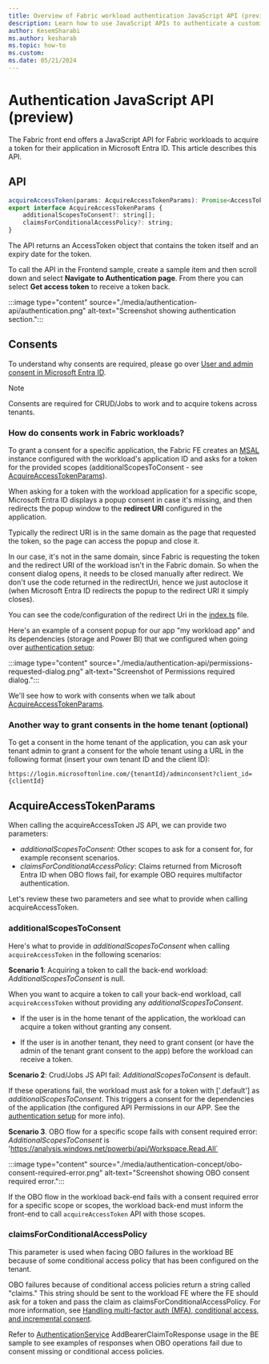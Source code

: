 ```yaml
---
title: Overview of Fabric workload authentication JavaScript API (preview)
description: Learn how to use JavaScript APIs to authenticate a customized Fabric workload.
author: KesemSharabi
ms.author: kesharab
ms.topic: how-to
ms.custom:
ms.date: 05/21/2024
---
```


# Authentication JavaScript API (preview)

The Fabric front end offers a JavaScript API for Fabric workloads to acquire a token for their application in Microsoft Entra ID. This article describes this API. 

## API

```javascript
acquireAccessToken(params: AcquireAccessTokenParams): Promise<AccessToken>;  
export interface AcquireAccessTokenParams {
    additionalScopesToConsent?: string[];  
    claimsForConditionalAccessPolicy?: string;  
}
```

The API returns an AccessToken object that contains the token itself and an expiry date for the token.

To call the API in the Frontend sample, create a sample item and then scroll down and select **Navigate to Authentication page**. From there you can select **Get access token** to receive a token back.

:::image type="content" source="./media/authentication-api/authentication.png" alt-text="Screenshot showing authentication section.":::

## Consents  

To understand why consents are required, please go over [User and admin consent in Microsoft Entra ID](/entra/identity/enterprise-apps/user-admin-consent-overview).

> [!NOTE]
> Consents are required for CRUD/Jobs to work and to acquire tokens across tenants.

### How do consents work in Fabric workloads?

To grant a consent for a specific application, the Fabric FE creates an [MSAL](https://www.npmjs.com/package/@azure/msal-browser) instance configured with the workload's application ID and asks for a token for the provided scopes (additionalScopesToConsent - see [AcquireAccessTokenParams](#acquireaccesstokenparams)).

When asking for a token with the workload application for a specific scope, Microsoft Entra ID displays a popup consent in case it's missing, and then redirects the popup window to the **redirect URI** configured in the application.

Typically the redirect URI is in the same domain as the page that requested the token, so the page can access the popup and close it.
  
In our case, it's not in the same domain, since Fabric is requesting the token and the redirect URI of the workload isn't in the Fabric domain. So when the consent dialog opens, it needs to be closed manually after redirect. We don't use the code returned in the redirectUri, hence we just autoclose it (when Microsoft Entra ID redirects the popup to the redirect URI it simply closes).
  
You can see the code/configuration of the redirect Uri in the [index.ts](https://github.com/microsoft/Microsoft-Fabric-workload-development-sample/blob/main/Frontend/src/index.ts) file.

Here's an example of a consent popup for our app "my workload app" and its dependencies (storage and Power BI) that we configured when going over [authentication setup](./authentication-tutorial.md):

:::image type="content" source="./media/authentication-api/permissions-requested-dialog.png" alt-text="Screenshot of Permissions required dialog.":::

We'll see how to work with consents when we talk about [AcquireAccessTokenParams](#acquireaccesstokenparams).

### Another way to grant consents in the home tenant (optional)

To get a consent in the home tenant of the application, you can ask your tenant admin to grant a consent for the whole tenant using a URL in the following format (insert your own tenant ID and the client ID):

`https://login.microsoftonline.com/{tenantId}/adminconsent?client_id={clientId}`

## AcquireAccessTokenParams

When calling the acquireAccessToken JS API, we can provide two parameters:  

* *additionalScopesToConsent*: Other scopes to ask for a consent for, for example reconsent scenarios.
* *claimsForConditionalAccessPolicy*: Claims returned from Microsoft Entra ID when OBO flows fail, for example OBO requires multifactor authentication.

Let's review these two parameters and see what to provide when calling acquireAccessToken.

### additionalScopesToConsent

Here's what to provide in *additionalScopesToConsent* when calling `acquireAccessToken` in the following scenarios:

**Scenario 1**: Acquiring a token to call the back-end workload: *AdditionalScopesToConsent* is null.

When you want to acquire a token to call your back-end workload, call `acquireAccessToken` without providing any *additionalScopesToConsent*.

* If the user is in the home tenant of the application, the workload can acquire a token without granting any consent.

* If the user is in another tenant, they need to grant consent (or have the admin of the tenant grant consent to the app) before the workload can receive a token.

**Scenario 2**: Crud/Jobs JS API fail: *AdditionalScopesToConsent* is default.

If these operations fail, the workload must ask for a token with ['.default'] as *additionalScopesToConsent*. This triggers a consent for the dependencies of the application (the configured API Permissions in our APP. See the [authentication setup](./authentication-tutorial.md) for more info).

**Scenario 3**. OBO flow for a specific scope fails with consent required error: *AdditionalScopesToConsent* is 'https://analysis.windows.net/powerbi/api/Workspace.Read.All`

:::image type="content" source="./media/authentication-concept/obo-consent-required-error.png" alt-text="Screenshot showing OBO consent required error.":::

If the OBO flow in the workload back-end fails with a consent required error for a specific scope or scopes, the workload back-end must inform the front-end to call `acquireAccessToken` API with those scopes.

### claimsForConditionalAccessPolicy

This parameter is used when facing OBO failures in the workload BE because of some conditional access policy that has been configured on the tenant.

OBO failures because of conditional access policies return a string called "claims." This string should be sent to the workload FE where the FE should ask for a token and pass the claim as claimsForConditionalAccessPolicy. For more information, see [Handling multi-factor auth (MFA), conditional access, and incremental consent](/entra/msal/dotnet/acquiring-tokens/web-apps-apis/on-behalf-of-flow#handling-multi-factor-auth-mfa-c).

Refer to [AuthenticationService](https://github.com/microsoft/Microsoft-Fabric-workload-development-sample/blob/main/Backend/src/Services/AuthenticationService.cs) AddBearerClaimToResponse usage in the BE sample to see examples of responses when OBO operations fail due to consent missing or conditional access policies.